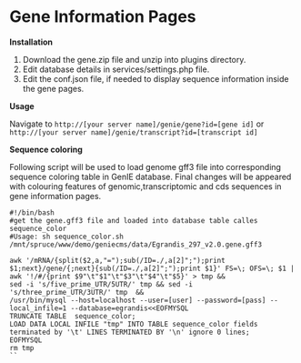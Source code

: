 Gene Information Pages
=====================

**Installation**

1. Download the gene.zip file and unzip into plugins directory.
2. Edit database details in services/settings.php file.
3. Edit the conf.json file, if needed to display sequence information inside the gene pages.

**Usage**

Navigate to `http://[your server name]/genie/gene?id=[gene id]` or `http://[your server name]/genie/transcript?id=[transcript id]`

**Sequence coloring**

Following script will be used to load genome gff3 file into corresponding sequence coloring table in GenIE database. Final changes will be appeared with colouring features of genomic,transcriptomic and cds sequences in gene information pages.

```shell
#!/bin/bash
#get the gene.gff3 file and loaded into database table calles sequence_color
#Usage: sh sequence_color.sh /mnt/spruce/www/demo/geniecms/data/Egrandis_297_v2.0.gene.gff3

awk '/mRNA/{split($2,a,"=");sub(/ID=./,a[2]";");print $1;next}/gene/{;next}{sub(/ID=./,a[2]";");print $1}' FS=\; OFS=\; $1 | awk '!/#/{print $9"\t"$1"\t"$3"\t"$4"\t"$5}' > tmp &&
sed -i 's/five_prime_UTR/5UTR/' tmp && sed -i 's/three_prime_UTR/3UTR/' tmp  &&
/usr/bin/mysql --host=localhost --user=[user] --password=[pass] --local_infile=1 --database=egrandis<<EOFMYSQL
TRUNCATE TABLE  sequence_color;
LOAD DATA LOCAL INFILE "tmp" INTO TABLE sequence_color fields terminated by '\t' LINES TERMINATED BY '\n' ignore 0 lines;
EOFMYSQL
rm tmp
``
